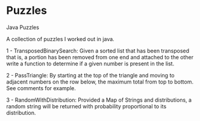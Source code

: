 Puzzles
=======

Java Puzzles

A collection of puzzles I worked out in java. 

1 - TransposedBinarySearch: Given a sorted list that has been transposed that is, a portion has been removed from one end and attached to the other write a function to determine if a given number is present in the list.

2 - PassTriangle: By starting at the top of the triangle and moving to adjacent numbers on the row below, the maximum total from top to bottom.  See comments for example.

3 - RandomWithDistribution: Provided a Map of Strings and distributions, a random string will be returned with probability proportional to its distribution.

